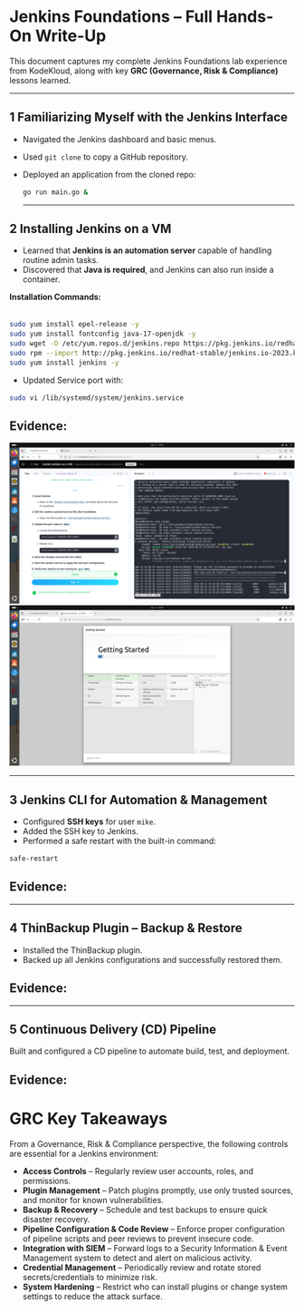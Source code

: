 # Jenkins Foundations – Full Hands-On Write-Up

This document captures my complete Jenkins Foundations lab experience from KodeKloud, along with key **GRC (Governance, Risk & Compliance)** lessons learned.

---

## 1️ Familiarizing Myself with the Jenkins Interface
- Navigated the Jenkins dashboard and basic menus.  
- Used `git clone` to copy a GitHub repository.  
- Deployed an application from the cloned repo:
  ```bash
  go run main.go &
  ```

  ---
  
## 2️ Installing Jenkins on a VM

- Learned that **Jenkins is an automation server** capable of handling routine admin tasks.  
- Discovered that **Java is required**, and Jenkins can also run inside a container.  

**Installation Commands:**
```bash

sudo yum install epel-release -y
sudo yum install fontconfig java-17-openjdk -y
sudo wget -O /etc/yum.repos.d/jenkins.repo https://pkg.jenkins.io/redhat-stable/jenkins.repo --no-check-certificate
sudo rpm --import http://pkg.jenkins.io/redhat-stable/jenkins.io-2023.key
sudo yum install jenkins -y
```
- Updated Service port with:
```bash
sudo vi /lib/systemd/system/jenkins.service
```
## Evidence:

![Installation](Evidence/Install-1.png)
![Installation](Evidence/Install-2.png)

---

## 3️ Jenkins CLI for Automation & Management

- Configured **SSH keys** for user `mike`.  
- Added the SSH key to Jenkins.  
- Performed a safe restart with the built-in command:

```bash
safe-restart
```
## Evidence:

---

## 4️ ThinBackup Plugin – Backup & Restore

- Installed the ThinBackup plugin.
- Backed up all Jenkins configurations and successfully restored them.

## Evidence:

---

## 5️ Continuous Delivery (CD) Pipeline

Built and configured a CD pipeline to automate build, test, and deployment.

## Evidence:

# GRC Key Takeaways

From a Governance, Risk & Compliance perspective, the following controls are essential for a Jenkins environment:

- **Access Controls** – Regularly review user accounts, roles, and permissions.  
- **Plugin Management** – Patch plugins promptly, use only trusted sources, and monitor for known vulnerabilities.  
- **Backup & Recovery** – Schedule and test backups to ensure quick disaster recovery.  
- **Pipeline Configuration & Code Review** – Enforce proper configuration of pipeline scripts and peer reviews to prevent insecure code.  
- **Integration with SIEM** – Forward logs to a Security Information & Event Management system to detect and alert on malicious activity.  
- **Credential Management** – Periodically review and rotate stored secrets/credentials to minimize risk.  
- **System Hardening** – Restrict who can install plugins or change system settings to reduce the attack surface.

